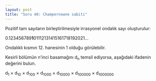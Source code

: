 ```yaml
---
layout: post
title: "Soru 40: Champernowne sabiti"
---
```


Pozitif tam sayıların birleştirilmesiyle irrasyonel ondalık sayı oluşturulur:

0.123456789<b>1</b>01112131415161718192021...

Ondalıklı kısmın 12. hanesinin 1 olduğu görülebilir.

Kesirli bölümün n'inci basamağını d<sub>n</sub> temsil ediyorsa, aşağıdaki ifadenin değerini bulun.

d<sub>1</sub> × d<sub>10</sub> × d<sub>100</sub> × d<sub>1000</sub> × d<sub>10000</sub> × d<sub>100000</sub> × d<sub>1000000</sub>